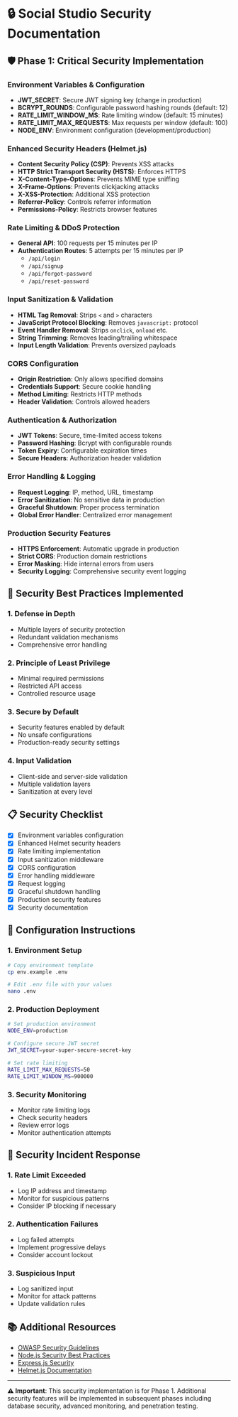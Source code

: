 # 🔒 Social Studio Security Documentation

## 🛡️ Phase 1: Critical Security Implementation

### **Environment Variables & Configuration**
- **JWT_SECRET**: Secure JWT signing key (change in production)
- **BCRYPT_ROUNDS**: Configurable password hashing rounds (default: 12)
- **RATE_LIMIT_WINDOW_MS**: Rate limiting window (default: 15 minutes)
- **RATE_LIMIT_MAX_REQUESTS**: Max requests per window (default: 100)
- **NODE_ENV**: Environment configuration (development/production)

### **Enhanced Security Headers (Helmet.js)**
- **Content Security Policy (CSP)**: Prevents XSS attacks
- **HTTP Strict Transport Security (HSTS)**: Enforces HTTPS
- **X-Content-Type-Options**: Prevents MIME type sniffing
- **X-Frame-Options**: Prevents clickjacking attacks
- **X-XSS-Protection**: Additional XSS protection
- **Referrer-Policy**: Controls referrer information
- **Permissions-Policy**: Restricts browser features

### **Rate Limiting & DDoS Protection**
- **General API**: 100 requests per 15 minutes per IP
- **Authentication Routes**: 5 attempts per 15 minutes per IP
  - `/api/login`
  - `/api/signup`
  - `/api/forgot-password`
  - `/api/reset-password`

### **Input Sanitization & Validation**
- **HTML Tag Removal**: Strips `<` and `>` characters
- **JavaScript Protocol Blocking**: Removes `javascript:` protocol
- **Event Handler Removal**: Strips `onclick`, `onload` etc.
- **String Trimming**: Removes leading/trailing whitespace
- **Input Length Validation**: Prevents oversized payloads

### **CORS Configuration**
- **Origin Restriction**: Only allows specified domains
- **Credentials Support**: Secure cookie handling
- **Method Limiting**: Restricts HTTP methods
- **Header Validation**: Controls allowed headers

### **Authentication & Authorization**
- **JWT Tokens**: Secure, time-limited access tokens
- **Password Hashing**: Bcrypt with configurable rounds
- **Token Expiry**: Configurable expiration times
- **Secure Headers**: Authorization header validation

### **Error Handling & Logging**
- **Request Logging**: IP, method, URL, timestamp
- **Error Sanitization**: No sensitive data in production
- **Graceful Shutdown**: Proper process termination
- **Global Error Handler**: Centralized error management

### **Production Security Features**
- **HTTPS Enforcement**: Automatic upgrade in production
- **Strict CORS**: Production domain restrictions
- **Error Masking**: Hide internal errors from users
- **Security Logging**: Comprehensive security event logging

## 🚀 **Security Best Practices Implemented**

### **1. Defense in Depth**
- Multiple layers of security protection
- Redundant validation mechanisms
- Comprehensive error handling

### **2. Principle of Least Privilege**
- Minimal required permissions
- Restricted API access
- Controlled resource usage

### **3. Secure by Default**
- Security features enabled by default
- No unsafe configurations
- Production-ready security settings

### **4. Input Validation**
- Client-side and server-side validation
- Multiple validation layers
- Sanitization at every level

## 📋 **Security Checklist**

- [x] Environment variables configuration
- [x] Enhanced Helmet security headers
- [x] Rate limiting implementation
- [x] Input sanitization middleware
- [x] CORS configuration
- [x] Error handling middleware
- [x] Request logging
- [x] Graceful shutdown handling
- [x] Production security features
- [x] Security documentation

## 🔧 **Configuration Instructions**

### **1. Environment Setup**
```bash
# Copy environment template
cp env.example .env

# Edit .env file with your values
nano .env
```

### **2. Production Deployment**
```bash
# Set production environment
NODE_ENV=production

# Configure secure JWT secret
JWT_SECRET=your-super-secure-secret-key

# Set rate limiting
RATE_LIMIT_MAX_REQUESTS=50
RATE_LIMIT_WINDOW_MS=900000
```

### **3. Security Monitoring**
- Monitor rate limiting logs
- Check security headers
- Review error logs
- Monitor authentication attempts

## 🚨 **Security Incident Response**

### **1. Rate Limit Exceeded**
- Log IP address and timestamp
- Monitor for suspicious patterns
- Consider IP blocking if necessary

### **2. Authentication Failures**
- Log failed attempts
- Implement progressive delays
- Consider account lockout

### **3. Suspicious Input**
- Log sanitized input
- Monitor for attack patterns
- Update validation rules

## 📚 **Additional Resources**

- [OWASP Security Guidelines](https://owasp.org/)
- [Node.js Security Best Practices](https://nodejs.org/en/docs/guides/security/)
- [Express.js Security](https://expressjs.com/en/advanced/best-practices-security.html)
- [Helmet.js Documentation](https://helmetjs.github.io/)

---

**⚠️ Important**: This security implementation is for Phase 1. Additional security features will be implemented in subsequent phases including database security, advanced monitoring, and penetration testing.
